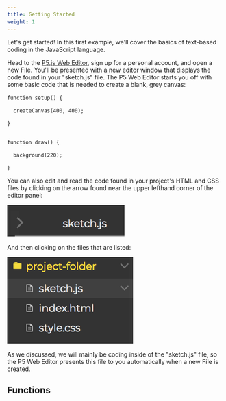 ```yaml
---
title: Getting Started
weight: 1
---
```

Let's get started! In this first example, we'll cover the basics of text-based coding in the JavaScript language. 

Head to the [P5.js Web Editor](http://alpha.editor.p5js.org/), sign up for a personal account, and open a new File. You'll be presented with a new editor window that displays the code found in your "sketch.js" file. The P5 Web Editor starts you off with some basic code that is needed to create a blank, grey canvas:

```
function setup() {
```

```
  createCanvas(400, 400);
```

```
}
```

```

```

```
function draw() {
```

```
  background(220);
```

```
}
```

You can also edit and read the code found in your project's HTML and CSS files by clicking on the arrow found near the upper lefthand corner of the editor panel:

![](/images/uploads/screen-shot-2018-05-28-at-11.55.32-am.png)





And then clicking on the files that are listed:

![](/images/uploads/screen-shot-2018-05-28-at-11.57.41-am.png)

As we discussed, we will mainly be coding inside of the "sketch.js" file, so the P5 Web Editor presents this file to you automatically when a new File is created. 

## Functions
